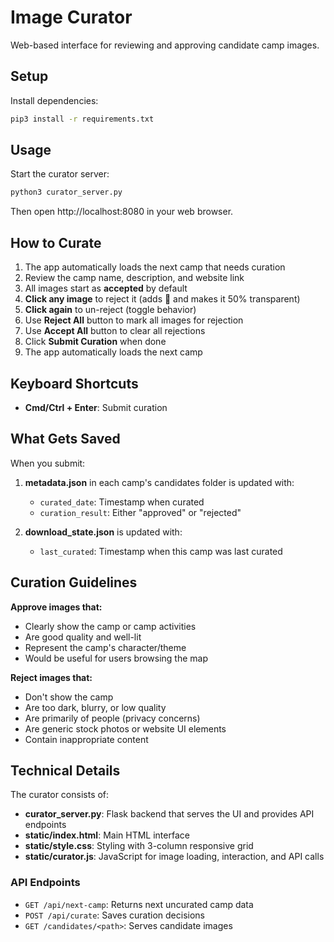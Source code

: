 # Image Curator

Web-based interface for reviewing and approving candidate camp images.

## Setup

Install dependencies:

```bash
pip3 install -r requirements.txt
```

## Usage

Start the curator server:

```bash
python3 curator_server.py
```

Then open http://localhost:8080 in your web browser.

## How to Curate

1. The app automatically loads the next camp that needs curation
2. Review the camp name, description, and website link
3. All images start as **accepted** by default
4. **Click any image** to reject it (adds 🚫 and makes it 50% transparent)
5. **Click again** to un-reject (toggle behavior)
6. Use **Reject All** button to mark all images for rejection
7. Use **Accept All** button to clear all rejections
8. Click **Submit Curation** when done
9. The app automatically loads the next camp

## Keyboard Shortcuts

- **Cmd/Ctrl + Enter**: Submit curation

## What Gets Saved

When you submit:

1. **metadata.json** in each camp's candidates folder is updated with:
   - `curated_date`: Timestamp when curated
   - `curation_result`: Either "approved" or "rejected"

2. **download_state.json** is updated with:
   - `last_curated`: Timestamp when this camp was last curated

## Curation Guidelines

**Approve images that:**
- Clearly show the camp or camp activities
- Are good quality and well-lit
- Represent the camp's character/theme
- Would be useful for users browsing the map

**Reject images that:**
- Don't show the camp
- Are too dark, blurry, or low quality
- Are primarily of people (privacy concerns)
- Are generic stock photos or website UI elements
- Contain inappropriate content

## Technical Details

The curator consists of:
- **curator_server.py**: Flask backend that serves the UI and provides API endpoints
- **static/index.html**: Main HTML interface
- **static/style.css**: Styling with 3-column responsive grid
- **static/curator.js**: JavaScript for image loading, interaction, and API calls

### API Endpoints

- `GET /api/next-camp`: Returns next uncurated camp data
- `POST /api/curate`: Saves curation decisions
- `GET /candidates/<path>`: Serves candidate images
